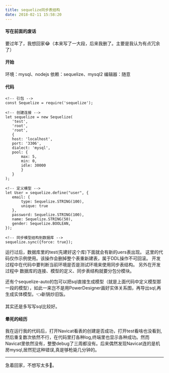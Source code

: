 ```yaml
---
title: sequelize同步表结构
date: 2018-02-11 15:58:20
---
```


#### 写在前面的废话
要过年了，我想回家😂（本来写了一大段，后来我删了。主要是我认为有点冗余了）

#### 开始
 环境：mysql、nodejs
 依赖：sequelize、mysql2
 编辑器：随意

#### 代码
 ```
<!-- 引包 -->
const Sequelize = require('sequelize');

<!-- 创建连接 -->
let sequelize = new Sequelize(
    'test', 
    'root',
    'root', 
    {
    host: 'localhost',
    port: '3306',
    dialect: 'mysql',
    pool: {
        max: 5,
        min: 0,
        idle: 30000
        }
    }
);

<!-- 定义模型 -->
let User = sequelize.define("user", {
    email: {
        type: Sequelize.STRING(100),
        unique: true
    },
    password: Sequelize.STRING(100),
    name: Sequelize.STRING(50),
    gender: Sequelize.BOOLEAN,
});

<!-- 同步模型结构到数据库 -->
sequelize.sync({force: true});  

 ```
运行过后，数据库里的test(先建好这个库)下面就会有新的uers表出现。
这里的代码仅作示例使用。该操作会删掉整个表重新建表，属于DDL操作不可回滚。
开发过程中在代码中要判断当前环境是否是测试环境来使用同步表结构。
另外在开发过程中 数据库的连接、模型的定义、同步表结构就要分包分模块。

还有个sequelize-auto的包可以把sql直接生成模型（就是上面代码中定义模型那一段的模型），如此一来岂不是用PowerDesigner画好实体关系图，再导出sql,再生成实体模型。👈新锅炒旧饭。

其实还是多写写sql比较好。

#### 晕死的经历
我在运行我的代码后，打开Navicat看表的创建是否成功，打开test看啥也没看到,然后重复数次依然不行，在代码里打各种log,终端里也显示各种成功。然而Navicat里依然没有，整整debug了三周都没有。后来偶然发现Navicat连的是机房mysql,居然犯这种错误,真是够枪毙几分钟的。

---------

急着回家，不想写太多🤘。

 


 
 


